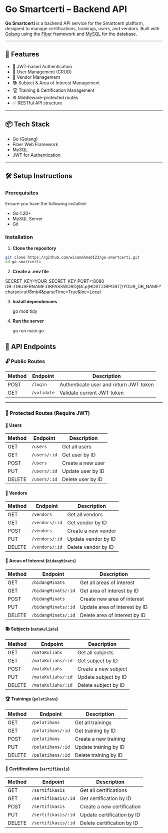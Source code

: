 # Go Smartcerti – Backend API

**Go Smartcerti** is a backend API service for the Smartcerti platform, designed to manage certifications, trainings, users, and vendors. Built with [Golang](https://golang.org/) using the [Fiber](https://gofiber.io/) framework and [MySQL](https://www.mysql.com/) for the database.

---

## 🚀 Features

- 🔐 JWT-based Authentication
- 👤 User Management (CRUD)
- 🏢 Vendor Management
- 📚 Subject & Area of Interest Management
- 🏆 Training & Certification Management
- ⚙️ Middleware-protected routes
- ✅ RESTful API structure

---

## 📦 Tech Stack

- Go (Golang)
- Fiber Web Framework
- MySQL
- JWT for Authentication

---

## 🛠️ Setup Instructions

### Prerequisites

Ensure you have the following installed:

- Go 1.20+
- MySQL Server
- Git

### Installation

1. **Clone the repository**

```bash
git clone https://github.com/wisamahmad123/go-smartcerti.git
cd go-smartcerti
```


2. **Create a .env file**

SECRET_KEY=YOUR_SECRET_KEY
PORT=:8080
DB=DBUSERNAME:DBPASSWORD@tcp(HOST:DBPORT)/YOUR_DB_NAME?charset=utf8mb4&parseTime=True&loc=Local

3. **Install dependencies**

   go mod tidy

4. **Run the server**

   go run main.go



## 📌 API Endpoints

### 🔓 Public Routes

| Method | Endpoint      | Description                   |
|--------|---------------|-------------------------------|
| POST   | `/login`      | Authenticate user and return JWT token |
| GET    | `/validate`   | Validate current JWT token     |

---

### 🔐 Protected Routes (Require JWT)

#### 👤 Users

| Method | Endpoint        | Description              |
|--------|-----------------|--------------------------|
| GET    | `/users`        | Get all users            |
| GET    | `/users/:id`    | Get user by ID           |
| POST   | `/users`        | Create a new user        |
| PUT    | `/users/:id`    | Update user by ID        |
| DELETE | `/users/:id`    | Delete user by ID        |

#### 🏢 Vendors

| Method | Endpoint          | Description              |
|--------|-------------------|--------------------------|
| GET    | `/vendors`        | Get all vendors          |
| GET    | `/vendors/:id`    | Get vendor by ID         |
| POST   | `/vendors`        | Create a new vendor      |
| PUT    | `/vendors/:id`    | Update vendor by ID      |
| DELETE | `/vendors/:id`    | Delete vendor by ID      |

#### 🧠 Areas of Interest (`bidangMinats`)

| Method | Endpoint               | Description                   |
|--------|------------------------|-------------------------------|
| GET    | `/bidangMinats`        | Get all areas of interest     |
| GET    | `/bidangMinats/:id`    | Get area of interest by ID    |
| POST   | `/bidangMinats`        | Create new area of interest   |
| PUT    | `/bidangMinats/:id`    | Update area of interest by ID |
| DELETE | `/bidangMinats/:id`    | Delete area of interest by ID |

#### 📚 Subjects (`mataKuliahs`)

| Method | Endpoint              | Description                |
|--------|-----------------------|----------------------------|
| GET    | `/mataKuliahs`        | Get all subjects           |
| GET    | `/mataKuliahs/:id`    | Get subject by ID          |
| POST   | `/mataKuliahs`        | Create a new subject       |
| PUT    | `/mataKuliahs/:id`    | Update subject by ID       |
| DELETE | `/mataKuliahs/:id`    | Delete subject by ID       |

#### 🏆 Trainings (`pelatihans`)

| Method | Endpoint            | Description              |
|--------|---------------------|--------------------------|
| GET    | `/pelatihans`       | Get all trainings        |
| GET    | `/pelatihans/:id`   | Get training by ID       |
| POST   | `/pelatihans`       | Create a new training    |
| PUT    | `/pelatihans/:id`   | Update training by ID    |
| DELETE | `/pelatihans/:id`   | Delete training by ID    |

#### 📜 Certifications (`sertifikasis`)

| Method | Endpoint              | Description                  |
|--------|-----------------------|------------------------------|
| GET    | `/sertifikasis`       | Get all certifications       |
| GET    | `/sertifikasis/:id`   | Get certification by ID      |
| POST   | `/sertifikasis`       | Create a new certification   |
| PUT    | `/sertifikasis/:id`   | Update certification by ID   |
| DELETE | `/sertifikasis/:id`   | Delete certification by ID   |

